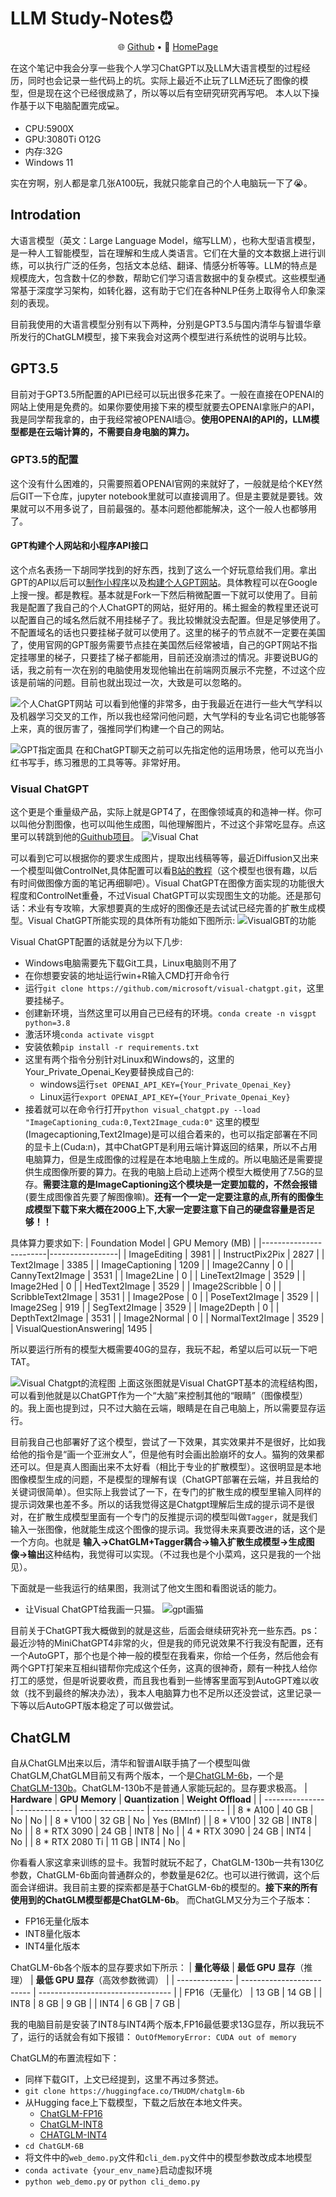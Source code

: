 # LLM Study-Notes⏰
<p align="center">
   🌐 <a href="https://github.com/FabinGL" target="_blank">Github</a> • 📃  <a href="https://fabingl.github.io/" target="_blank">HomePage</a> <br>
</p>

在这个笔记中我会分享一些我个人学习ChatGPT以及LLM大语言模型的过程经历，同时也会记录一些代码上的坑。实际上最近不止玩了LLM还玩了图像的模型，但是现在这个已经很成熟了，所以等以后有空研究研究再写吧。
本人以下操作基于以下电脑配置完成💻。
- CPU:5900X
- GPU:3080Ti O12G
- 内存:32G
- Windows 11

实在穷啊，别人都是拿几张A100玩，我就只能拿自己的个人电脑玩一下了😭。

## Introdation
大语言模型（英文：Large Language Model，缩写LLM），也称大型语言模型，是一种人工智能模型，旨在理解和生成人类语言。它们在大量的文本数据上进行训练，可以执行广泛的任务，包括文本总结、翻译、情感分析等等。LLM的特点是规模庞大，包含数十亿的参数，帮助它们学习语言数据中的复杂模式。这些模型通常基于深度学习架构，如转化器，这有助于它们在各种NLP任务上取得令人印象深刻的表现。

目前我使用的大语言模型分别有以下两种，分别是GPT3.5与国内清华与智谱华章所发行的ChatGLM模型，接下来我会对这两个模型进行系统性的说明与比较。

## GPT3.5
目前对于GPT3.5所配置的API已经可以玩出很多花来了。一般在直接在OPENAI的网站上使用是免费的。如果你要使用接下来的模型就要去OPENAI拿账户的API，我是同学帮我拿的，由于我经常被OPENAI墙😥。**使用OPENAI的API的，LLM模型都是在云端计算的，不需要自身电脑的算力。**

### GPT3.5的配置
这个没有什么困难的，只需要照着OPENAI官网的来就好了，一般就是给个KEY然后GIT一下仓库，jupyter notebook里就可以直接调用了。但是主要就是要钱。效果就可以不用多说了，目前最强的。基本问题他都能解决，这个一般人也都够用了。

#### GPT构建个人网站和小程序API接口
这个点名表扬一下胡同学找到的好东西，找到了这么一个好玩意给我们用。拿出GPT的API以后可以[制作小程序](https://github.com/waylaidwanderer/node-chatgpt-api)以及[构建个人GPT网站](https://github.com/Yidadaa/ChatGPT-Next-Web)。具体教程可以在Google上搜一搜。都是教程。基本就是Fork一下然后稍微配置一下就可以使用了。目前我是配置了我自己的个人ChatGPT的网站，挺好用的。稀土掘金的教程里还说可以配置自己的域名然后就不用挂梯子了。我比较懒就没去配置。但是足够使用了。不配置域名的话也只要挂梯子就可以使用了。这里的梯子的节点就不一定要在美国了，使用官网的GPT服务需要节点挂在美国然后经常被墙，自己的GPT网站不指定挂哪里的梯子，只要挂了梯子都能用，目前还没崩溃过的情况。非要说BUG的话，我之前有一次在别的电脑使用发现他输出在前端网页展示不完整，不过这个应该是前端的问题。目前也就出现过一次，大致是可以忽略的。

![个人ChatGPT网站](image/SyChat.png "我的个人GPT网站")
可以看到他懂的非常多，由于我最近在进行一些大气学科以及机器学习交叉的工作，所以我也经常问他问题，大气学科的专业名词它也能够答上来，真的很厉害了，强推同学们构建一个自己的网站。

![GPT指定面具](image/SyChatMj.png "给GPT戴面具")
在和ChatGPT聊天之前可以先指定他的运用场景，他可以充当小红书写手，练习雅思的工具等等。非常好用。

### Visual ChatGPT
这个更是个重量级产品，实际上就是GPT4了，在图像领域真的和造神一样。你可以叫他分割图像，也可以叫他生成图，叫他理解图片，不过这个非常吃显存。点这里可以转跳到他的[Guithub项目](https://github.com/microsoft/TaskMatrix)。
![Visual Chat](image/demo_short.gif)

可以看到它可以根据你的要求生成图片，提取出线稿等等，最近Diffusion又出来一个模型叫做ControlNet,具体配置可以看[B站的教程](https://www.bilibili.com/video/BV1fa4y1G71W/?spm_id_from=333.999.0.0&vd_source=628628960a416b6de42d5c7fdc17a7fc)（这个模型也很有趣，以后有时间做图像方面的笔记再细聊吧）。Visual ChatGPT在图像方面实现的功能很大程度和ControlNet重叠，不过Visual ChatGPT可以实现图生文的功能。还是那句话：术业有专攻嘛，大家想要真的生成好的图像还是去试试已经完善的扩散生成模型。Visual ChatGPT所能实现的具体所有功能如下图所示:
![VisualGBT的功能](image/GN_VisualChat.png)

Visual ChatGPT配置的话就是分为以下几步:
- Windows电脑需要先下载Git工具，Linux电脑则不用了
- 在你想要安装的地址运行win+R输入CMD打开命令行
- 运行`git clone https://github.com/microsoft/visual-chatgpt.git`，这里要挂梯子。
- 创建新环境，当然这里可以用自己已经有的环境。`conda create -n visgpt python=3.8`
- 激活环境`conda activate visgpt`
- 安装依赖`pip install -r requirements.txt`
- 这里有两个指令分别针对Linux和Windows的，这里的Your_Private_Openai_Key要替换成自己的:
  - windows运行`set OPENAI_API_KEY={Your_Private_Openai_Key}`
  - Linux运行`export OPENAI_API_KEY={Your_Private_Openai_Key}`
- 接着就可以在命令行打开`python visual_chatgpt.py --load "ImageCaptioning_cuda:0,Text2Image_cuda:0"`
这里的模型(Imagecaptioning,Text2Image)是可以组合着来的，也可以指定部署在不同的显卡上(Cuda:n)，其中ChatGPT是利用云端计算返回的结果，所以不占用电脑算力，但是生成图像的过程是在本地电脑上生成的。所以电脑还是需要提供生成图像所要的算力。在我的电脑上启动上述两个模型大概使用了7.5G的显存。**需要注意的是ImageCaptioning这个模块是一定要加载的，不然会报错**(要生成图像首先要了解图像嘛)。**还有一个一定一定要注意的点,所有的图像生成模型下载下来大概在200G上下,大家一定要注意下自己的硬盘容量是否足够！！**

具体算力要求如下:
| Foundation Model        | GPU Memory (MB) |
|------------------------|-----------------|
| ImageEditing           | 3981            |
| InstructPix2Pix        | 2827            |
| Text2Image             | 3385            |
| ImageCaptioning        | 1209            |
| Image2Canny            | 0               |
| CannyText2Image        | 3531            |
| Image2Line             | 0               |
| LineText2Image         | 3529            |
| Image2Hed              | 0               |
| HedText2Image          | 3529            |
| Image2Scribble         | 0               |
| ScribbleText2Image     | 3531            |
| Image2Pose             | 0               |
| PoseText2Image         | 3529            |
| Image2Seg              | 919             |
| SegText2Image          | 3529            |
| Image2Depth            | 0               |
| DepthText2Image        | 3531            |
| Image2Normal           | 0               |
| NormalText2Image       | 3529            |
| VisualQuestionAnswering| 1495            |

所以要运行所有的模型大概需要40G的显存，我玩不起，希望以后可以玩一下吧TAT。

![Visual Chatgpt的流程图](image/Yl-visualchat.jpg) 
上面这张图就是Visual ChatGPT基本的流程结构图，可以看到他就是以ChatGPT作为一个“大脑”来控制其他的“眼睛”（图像模型）的。我上面也提到过，只不过大脑在云端，眼睛是在自己电脑上，所以需要显存运行。

目前我自己也部署好了这个模型，尝试了一下效果，其实效果并不是很好，比如我给他的指令是“画一个亚洲女人”，但是他有时会画出脸崩坏的女人。猫狗的效果都还可以。但是真人图画出来不太好看（相比于专业的扩散模型）。这很明显是本地图像模型生成的问题，不是模型的理解有误（ChatGPT部署在云端，并且我给的关键词很简单）。但实际上我尝试了一下，在专门的扩散生成的模型里输入同样的提示词效果也差不多。所以的话我觉得这是Chatgpt理解后生成的提示词不是很对，在扩散生成模型里面有一个专门的反推提示词的模型叫做`Tagger`，就是我们输入一张图像，他就能生成这个图像的提示词。我觉得未来真要改进的话，这个是一个方向。也就是
**输入->ChatGLM+Tagger耦合->输入扩散生成模型->生成图像->输出**这种结构，我觉得可以实现。（不过我也是个小菜鸡，这只是我的一个拙见）。

下面就是一些我运行的结果图，我测试了他文生图和看图说话的能力。
- 让Visual ChatGPT给我画一只猫。
![gpt画猫](image/Xgvisualchat.jpg)


目前关于ChatGPT我大概做到的就是这些，后面会继续研究补充一些东西。ps：最近沙特的MiniChatGPT4非常的火，但是我的师兄说效果不行我没有配置，还有一个AutoGPT，那个也是个神一般的模型在我看来，你给一个任务，然后他会有两个GPT打架来互相纠错帮你完成这个任务，这真的很神奇，颇有一种找人给你打工的感觉，但是听说要收费，而且我也看到一些博客里面写到AutoGPT难以收敛（找不到最终的解决办法），我本人电脑算力也不足所以还没尝试，这里记录一下等以后AutoGPT版本稳定了可以做尝试。

## ChatGLM
自从ChatGLM出来以后，清华和智谱AI联手搞了一个模型叫做ChatGLM,ChatGLM目前又有两个版本，一个是[ChatGLM-6b](https://github.com/THUDM/ChatGLM-6B)，一个是[ChatGLM-130b](https://github.com/THUDM/GLM-130B)。ChatGLM-130b不是普通人家能玩起的。显存要求极高。
| **Hardware**    | **GPU Memory** | **Quantization** | **Weight Offload** |
| --------------- | -------------- | ---------------- | ------------------ |
| 8 * A100        | 40 GB          | No               | No                 |
| 8 * V100        | 32 GB          | No               | Yes (BMInf)        |
| 8 * V100        | 32 GB          | INT8             | No                 |
| 8 * RTX 3090    | 24 GB          | INT8             | No                 |
| 4 * RTX 3090    | 24 GB          | INT4             | No                 |
| 8 * RTX 2080 Ti | 11 GB          | INT4             | No                 |

你看看人家这拿来训练的显卡。我暂时就玩不起了，ChatGLM-130b一共有130亿参数，ChatGLM-6b面向普通群众的，参数量是62亿。也可以进行微调，这个后面会详细讲。我目前主要的探索都是基于ChatGLM-6b的模型的。**接下来的所有使用到的ChatGLM模型都是ChatGLM-6b**。
而ChatGLM又分为三个子版本：
- FP16无量化版本
- INT8量化版本
- INT4量化版本


ChatGLM-6b各个版本的显存要求如下所示：
| **量化等级**   | **最低 GPU 显存**（推理） | **最低 GPU 显存**（高效参数微调） |
| -------------- | ------------------------- | --------------------------------- |
| FP16（无量化） | 13 GB                     | 14 GB                             |
| INT8           | 8 GB                     | 9 GB                             |
| INT4           | 6 GB                      | 7 GB                              |

我的电脑目前是安装了INT8与INT4两个版本,FP16最低要求13G显存，所以我玩不了，运行的话就会有如下报错：
`OutOfMemoryError: CUDA out of memory`

ChatGLM的布置流程如下：
- 同样下载GIT，上文已经提到，这里不再过多赘述。
- `git clone https://huggingface.co/THUDM/chatglm-6b`
- 从Hugging face上下载模型，下载之后放在本地文件夹。
   - [ChatGLM-FP16](https://huggingface.co/THUDM/chatglm-6b)
   - [ChatGLM-INT8](https://huggingface.co/THUDM/chatglm-6b-int8)
   - [CHATGLM-INT4](https://huggingface.co/THUDM/chatglm-6b-int4)
- `cd ChatGLM-6B`
- 将文件中的`web_demo.py`文件和`cli_dem.py`文件中的模型参数改成本地模型
- `conda activate {your_env_name}`启动虚拟环境
- `python web_demo.py` or `python cli_demo.py`
